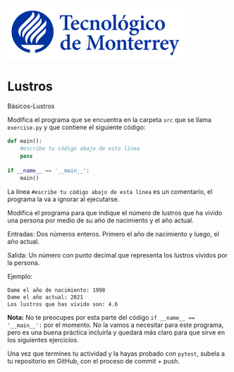 ![Tec de Monterrey](../../images/logotecmty.png)
# Lustros
Básicos-Lustros

Modifica el programa que se encuentra en la carpeta `src` que se llama `exercise.py` y que contiene el siguiente código:

```python
def main():
    #escribe tu código abajo de esta línea
    pass

if __name__ == '__main__':
    main()
```

La línea `#escribe tu código abajo de esta línea` es un comentario, el programa la va a ignorar al ejecutarse.

Modifica el programa para que indique el número de lustros que ha vivido una persona por medio de su año de nacimiento y el año actual.

Entradas: Dos números enteros. Primero el año de nacimiento y luego, el año actual.

Salida: Un número con punto decimal que representa los lustros vividos por la persona. 

Ejemplo:
```
Dame el año de nacimiento: 1998
Dame el año actual: 2021
Los lustros que has vivido son: 4.6
```

**Nota:** No te preocupes por esta parte del código `if __name__ == '__main__':` por el momento. No la vamos a necesitar para este programa, pero es una buena práctica incluirla y quedará más claro para que sirve en los siguientes ejercicios.

Una vez que termines tu actividad y la hayas probado con `pytest`, subela a tu repositorio en GitHub, con el proceso de commit + push.
